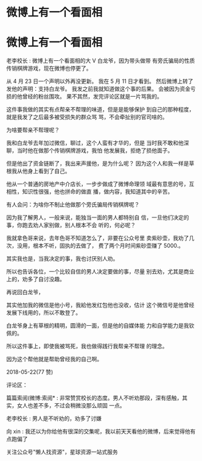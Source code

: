 # 微博上有一个看面相

# 微博上有一个看面相

老李校长 : 微博上有一个看面相的大 V 白龙爷，因为带头做带 有旁氏骗局的性质传销棋牌游戏，现在微博也停更了。

从 4 月 23 日一个声明以外再没更新。 我在 5 月 11 日才看到。 然后微博上转了发他的声明：支持白龙爷。 我发之前我就知道做这个事的后果。 会被因为资金亏损的他曾经的粉丝围攻。 果不其然，发完评论区就是一片骂我的。

这件事我做的其实有点帮亲不帮理的味道，但是是能够保护 到自己的那种程度，就是我发了之后最多被受损失的群众骂 骂，不会牵扯别的官司啥的。

为啥要帮亲不帮理呢？

我和白龙爷去年加过微信，聊过，这个人蛮有才华的，但是 当时我不敢和他深聊，当时他在做那个传销棋牌游戏，我怕 他发展我，拒绝了损他面子。

但是他出了资金链断了，我出来声援他，是为什么呢？ 因为这个人和我一样是草根我从他身上看到了自己。

他从一个普通的房地产中介店长，一步步做成了微博命理领 域最有意思的号，互相性，知识性很强，他也拼命的做直 播，做内容，我知道其中的辛苦。

有人会问：为啥你不制止他做那个旁氏骗局传销棋牌呢？

因为我了解男人，一般来说，能独当一面的男人都特别自 信，一旦他们决定的事，你跑去劝人家别做，别人根本不会 听的，何必呢？

我就拿色哥来说，去年色哥不知道怎么了，非要在公众号里 卖紫砂壶，我劝了几次，没用，根本不听，固执的去做了， 费了两个月时间紫砂壶赚了 5000.。

其实我也是，当我决定的事，我也讨厌别人劝。

所以也告诉各位，一个比较自信的男人决定要做的事，尽量 别去劝，尤其是商业上的，劝多了自讨没趣。

再说回白龙爷，

其实他加我的微信是他小号，我給他发红包他也没收，估计 这个微信号是他曾经发展下线用的，所以不敢登了。

白龙爷身上有草根的精明，圆滑的一面，但是他的自媒体能 力和自学能力是我钦佩的。

所以这件事上，即使我被骂死，我也做得践行我帮亲不帮理 的理念。

因为这个帮他就是帮助曾经我的自己啊。

2018-05-22(77 赞)

评论区：

篇篇索阅(微博:索阅* : 非常赞赏校长的态度。男人不听劝那段，深有感触，其实，女人也差不多，不过会稍微没那么顽固 一点。

老李校长 : 男人是不听劝的，劝多了讨嫌

向 xin : 我还以为你给他有很深的交集呢，我以前天天看他的微博，后来觉得他有点跑偏了

关注公众号"懒人找资源"，星球资源一站式服务